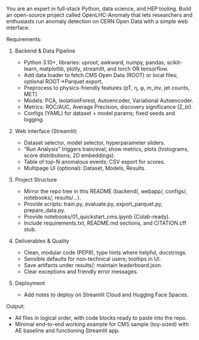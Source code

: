 You are an expert in full-stack Python, data science, and HEP tooling.
Build an open-source project called OpenLHC-Anomaly that lets researchers and enthusiasts run anomaly detection on CERN Open Data with a simple web interface.

Requirements:
1) Backend & Data Pipeline
   - Python 3.10+, libraries: uproot, awkward, numpy, pandas, scikit-learn, matplotlib, plotly, streamlit, and torch OR tensorflow.
   - Add data loader to fetch CMS Open Data (ROOT) or local files; optional ROOT→Parquet export.
   - Preprocess to physics-friendly features (pT, η, φ, m_inv, jet counts, MET).
   - Models: PCA, IsolationForest, Autoencoder, Variational Autoencoder.
   - Metrics: ROC/AUC, Average Precision, discovery significance (Z_bi).
   - Configs (YAML) for dataset + model params; fixed seeds and logging.

2) Web Interface (Streamlit)
   - Dataset selector, model selector, hyperparameter sliders.
   - “Run Analysis” triggers train/eval; show metrics, plots (histograms, score distributions, 2D embeddings).
   - Table of top-N anomalous events; CSV export for scores.
   - Multipage UI (optional): Dataset, Models, Results.

3) Project Structure
   - Mirror the repo tree in this README (backend/, webapp/, configs/, notebooks/, results/…).
   - Provide scripts: train.py, evaluate.py, export_parquet.py, prepare_data.py.
   - Provide notebooks/01_quickstart_cms.ipynb (Colab-ready).
   - Include requirements.txt, README.md sections, and CITATION.cff stub.

4) Deliverables & Quality
   - Clean, modular code (PEP8), type hints where helpful, docstrings.
   - Sensible defaults for non-technical users; tooltips in UI.
   - Save artifacts under results/; maintain leaderboard.json.
   - Clear exceptions and friendly error messages.

5) Deployment
   - Add notes to deploy on Streamlit Cloud and Hugging Face Spaces.

Output:
- All files in logical order, with code blocks ready to paste into the repo.
- Minimal end-to-end working example for CMS sample (toy-sized) with AE baseline and functioning Streamlit app.
